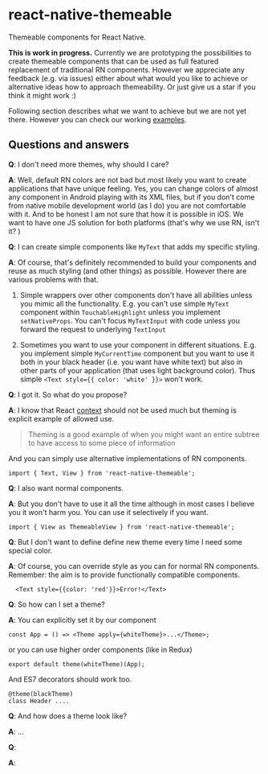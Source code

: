 # react-native-themeable
Themeable components for React Native.

**This is work in progress.** Currently we are prototyping the possibilities to create themeable components that can be used as full featured replacement of traditional RN components.
However we appreciate any feedback (e.g. via issues) either about what would you like to achieve or alternative ideas how to approach themeability. Or just give us a star if you think it might work :)

Following section describes what we want to achieve but we are not yet there. However you can check our working [examples](exampes/src/).

## Questions and answers

**Q**: I don't need more themes, why should I care?

**A**: Well, default RN colors are not bad but most likely you want to create applications that have unique feeling. Yes, you can change colors of almost any component in Android playing with its XML files, but if you don't come from native mobile development world (as I do) you are not comfortable with it. And to be honest I am not sure that how it is possible in iOS. We want to have one JS solution for both platforms (that's why we use RN, isn't it? )


**Q**: I can create simple components like `MyText` that adds my specific styling.

**A**: Of course, that's definitely recommended to build your components and reuse as much styling (and other things) as possible. However there are various problems with that.

1. Simple wrappers over other components don't have all abilities unless you mimic all the functionality. E.g. you can't use simple `MyText` component within `TouchableHighlight` unless you implement `setNativeProps`. You can't focus `MyTextInput` with code unless you forward the request to underlying `TextInput`

2. Sometimes you want to use your component in different situations. E.g. you implement simple `MyCurrentTime` component but you want to use it both in your black header (i.e. you want have white text) but also in other parts of your application (that uses light background color). Thus simple `<Text style={{ color: 'white' }}>` won't work.


**Q**: I got it. So what do you propose?

**A**: I know that React [context](https://facebook.github.io/react/docs/context.html) should not be used much but theming is explicit example of allowed use.

> Theming is a good example of when you might want an entire subtree to have access to some piece of information

And you can simply use alternative implementations of RN components.

```
import { Text, View } from 'react-native-themeable';
```


**Q**: I also want normal components.

**A**: But you don't have to use it all the time although in most cases I believe you it won't harm you. You can use it selectively if you want.

```
import { View as ThemeableView } from 'react-native-themeable';
```


**Q**: But I don't want to define define new theme every time I need some special color.

**A**: Of course, you can override style as you can for normal RN components. Remember: the aim is to provide functionally compatible components.

```
  <Text style={{color: 'red'}}>Error!</Text>
```


**Q**: So how can I set a theme?

**A**: You can explicitly set it by our component

```
const App = () => <Theme apply={whiteTheme}>...</Theme>;
```

or you can use higher order components (like in Redux)

```
export default theme(whiteTheme)(App);
```

And ES7 decorators should work too.

```
@theme(blackTheme)
class Header ....
```


**Q**: And how does a theme look like?

**A**: ...


**Q**:

**A**:
